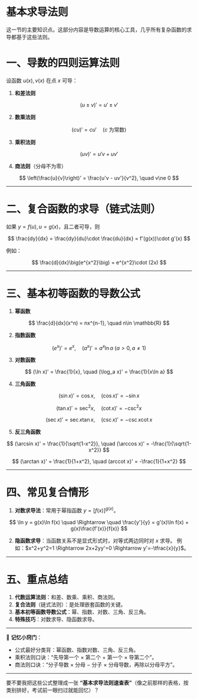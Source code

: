 # 基本求导法则
这一节的主要知识点。这部分内容是导数运算的核心工具，几乎所有复杂函数的求导都基于这些法则。


# 一、导数的四则运算法则

设函数 $u(x),v(x)$ 在点 $x$ 可导：

1. **和差法则**

$$
(u\pm v)' = u' \pm v'
$$

2. **数乘法则**

$$
(cu)' = cu' \quad (c \text{ 为常数})
$$

3. **乘积法则**

$$
(uv)' = u'v + uv'
$$

4. **商法则**（分母不为零）

$$
\left(\frac{u}{v}\right)' = \frac{u'v - uv'}{v^2}, \quad v\ne 0
$$

---

# 二、复合函数的求导（链式法则）

如果 $y=f(u), u=g(x)$，且二者可导，则

$$
\frac{dy}{dx} = \frac{dy}{du}\cdot \frac{du}{dx} = f'(g(x))\cdot g'(x)
$$

例如：

$$
\frac{d}{dx}\big(e^{x^2}\big) = e^{x^2}\cdot (2x)
$$

---

# 三、基本初等函数的导数公式

1. **幂函数**

$$
\frac{d}{dx}(x^n) = nx^{n-1}, \quad n\in \mathbb{R}
$$

2. **指数函数**

$$
(e^x)' = e^x, \quad (a^x)' = a^x \ln a \ (a>0, a\ne 1)
$$

3. **对数函数**

$$
(\ln x)' = \frac{1}{x}, \quad (\log_a x)' = \frac{1}{x\ln a}
$$

4. **三角函数**

$$
(\sin x)' = \cos x, \quad (\cos x)' = -\sin x
$$

$$
(\tan x)' = \sec^2 x, \quad (\cot x)' = -\csc^2 x
$$

$$
(\sec x)' = \sec x \tan x, \quad (\csc x)' = -\csc x \cot x
$$

5. **反三角函数**

$$
(\arcsin x)' = \frac{1}{\sqrt{1-x^2}}, \quad (\arccos x)' = -\frac{1}{\sqrt{1-x^2}}
$$

$$
(\arctan x)' = \frac{1}{1+x^2}, \quad (arccot x)' = -\frac{1}{1+x^2}
$$

---

# 四、常见复合情形

1. **对数求导法**：常用于幂指函数 $y=[f(x)]^{g(x)}$。

$$
\ln y = g(x)\ln f(x) \quad \Rightarrow \quad \frac{y'}{y} = g'(x)\ln f(x) + g(x)\frac{f'(x)}{f(x)}
$$

2. **隐函数求导**：当函数关系不是显式形式时，对等式两边同时对 $x$ 求导。
   例如：$x^2+y^2=1 \Rightarrow 2x+2yy'=0 \Rightarrow y'=-\tfrac{x}{y}$。

---

# 五、重点总结

1. **代数运算法则**：和差、数乘、乘积、商法则。
2. **复合法则**（链式法则）：是处理嵌套函数的关键。
3. **基本初等函数导数公式**：幂、指数、对数、三角、反三角。
4. **特殊技巧**：对数求导、隐函数求导。

---

📌 **记忆小窍门**：

* 公式最好分类背：幂函数、指数对数、三角、反三角。
* 乘积法则口诀：“先导第一个 × 第二个 + 第一个 × 导第二个”。
* 商法则口诀：“分子导数 × 分母 − 分子 × 分母导数，再除以分母平方”。

---

要不要我把这些公式整理成一张 **“基本求导法则速查表”**（像之前那样的表格，按类别排好，考试前一眼扫过就能回忆）？

